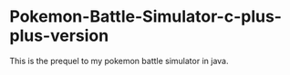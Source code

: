# Pokemon-Battle-Simulator-c-plus-plus-version
This is the prequel to my pokemon battle simulator in java. 

